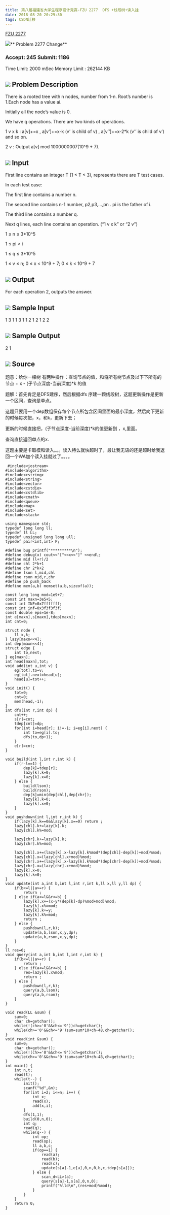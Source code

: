 ```yaml
---
title: 第八届福建省大学生程序设计竞赛-FZU 2277  DFS +线段树+读入挂
date: 2018-08-20 20:29:30
tags: CSDN迁移
---
```

  [FZU 2277](http://acm.fzu.edu.cn/problem.php?pid=2277)

 ![](http://acm.fzu.edu.cn/image/problem.gif)** Problem 2277 Change**

 
### Accept: 245 Submit: 1186  
 Time Limit: 2000 mSec Memory Limit : 262144 KB

 
## ![](http://acm.fzu.edu.cn/image/prodesc.gif) Problem Description

 There is a rooted tree with n nodes, number from 1-n. Root’s number is 1.Each node has a value ai.

 Initially all the node’s value is 0.

 We have q operations. There are two kinds of operations.

 1 v x k : a[v]+=x , a[v’]+=x-k (v’ is child of v) , a[v’’]+=x-2*k (v’’ is child of v’) and so on.

 2 v : Output a[v] mod 1000000007(10^9 + 7).

 
## ![](http://acm.fzu.edu.cn/image/prodesc.gif) Input

 First line contains an integer T (1 ≤ T ≤ 3), represents there are T test cases.

 In each test case:

 The first line contains a number n.

 The second line contains n-1 number, p2,p3,…,pn . pi is the father of i.

 The third line contains a number q.

 Next q lines, each line contains an operation. (“1 v x k” or “2 v”)

 1 ≤ n ≤ 3*10^5

 1 ≤ pi < i

 1 ≤ q ≤ 3*10^5

 1 ≤ v ≤ n; 0 ≤ x < 10^9 + 7; 0 ≤ k < 10^9 + 7

 
## ![](http://acm.fzu.edu.cn/image/prodesc.gif) Output

 For each operation 2, outputs the answer.

 
## ![](http://acm.fzu.edu.cn/image/prodesc.gif) Sample Input

 1 3 1 1 3 1 1 2 1 2 1 2 2

 
## ![](http://acm.fzu.edu.cn/image/prodesc.gif) Sample Output

 2 1

 
## ![](http://acm.fzu.edu.cn/image/prodesc.gif) Source

 

 题意：给你一棵树 有两种操作：查询节点的值，和将所有树节点及以下下所有的节点 + x - (子节点深度-当前深度)*k 的值

 题解：首先肯定是DFS建序，然后根据dfs 序建一颗线段树，这题更新操作是更新一个区间，查询是单点。

 这题只要用一个dep数组保存每个节点所包含区间里面的最小深度，然后向下更新的时候每次把，x，和k，更新下去；

 更新的时候直接把，(子节点深度-当前深度)*k的值更新到 ，x,里面。

 查询直接返回单点的x.

 这题主要是卡取模和读入。。。读入特么就快超时了，最让我无语的还是超时给我返回一个WA加个读入挂就过了。。。。

 
```
 #include<iostream>
#include<algorithm>
#include<cstring>
#include<string>
#include<vector>
#include<cstdio>
#include<cstdlib>
#include<cmath>
#include<queue>
#include<map>
#include<set>
#include<stack>

using namespace std;
typedef long long ll;
typedef ll LL;
typedef unsigned long long ull;
typedef pair<int,int> P;

#define bug printf("*********\n");
#define debug(x) cout<<"["<<x<<"]" <<endl;
#define mid (l+r)/2
#define chl 2*k+1
#define chr 2*k+2
#define lson l,mid,chl
#define rson mid,r,chr
#define pb push_back
#define mem(a,b) memset(a,b,sizeof(a));

const long long mod=1e9+7;
const int maxn=3e5+5;
const int INF=0x7fffffff;
const int inf=0x3f3f3f3f;
const double eps=1e-8;
int e[maxn],s[maxn],tdep[maxn];
int cnt=0;

struct node {
    ll x,k;
} lazy[maxn<<4];
int dep[maxn<<4];
struct edge {
    int to,next;
} eg[maxn];
int head[maxn],tot;
void add(int u,int v) {
    eg[tot].to=v;
    eg[tot].next=head[u];
    head[u]=tot++;
}
void init() {
    tot=0;
    cnt=0;
    mem(head,-1);
}
int dfs(int r,int dp) {
    cnt++;
    s[r]=cnt;
    tdep[cnt]=dp;
    for(int i=head[r]; i!=-1; i=eg[i].next) {
        int to=eg[i].to;
        dfs(to,dp+1);
    }
    e[r]=cnt;
}

void build(int l,int r,int k) {
    if(r-l==1) {
        dep[k]=tdep[r];
        lazy[k].k=0;
        lazy[k].x=0;
    } else {
        build(lson);
        build(rson);
        dep[k]=min(dep[chl],dep[chr]);
        lazy[k].k=0;
        lazy[k].x=0;
    }
}
void pushdown(int l,int r,int k) {
    if(lazy[k].k==0&&lazy[k].x==0) return ;
    lazy[chl].k+=lazy[k].k;
    lazy[chl].k%=mod;

    lazy[chr].k+=lazy[k].k;
    lazy[chr].k%=mod;

    lazy[chl].x+=(lazy[k].x-lazy[k].k%mod*(dep[chl]-dep[k])+mod)%mod;
    lazy[chl].x=(lazy[chl].x+mod)%mod;
    lazy[chr].x+=(lazy[k].x-lazy[k].k%mod*(dep[chr]-dep[k])+mod)%mod;
    lazy[chr].x=(lazy[chr].x+mod)%mod;
    lazy[k].x=0;
    lazy[k].k=0;
}
void update(int a,int b,int l,int r,int k,ll x,ll y,ll dp) {
    if(b<=l||a>=r) {
        return ;
    } else if(a<=l&&r<=b) {
        lazy[k].x+=(x-y*(dep[k]-dp)%mod+mod)%mod;
        lazy[k].x%=mod;
        lazy[k].k+=y;
        lazy[k].k%=mod;
        return ;
    } else {
        pushdown(l,r,k);
        update(a,b,lson,x,y,dp);
        update(a,b,rson,x,y,dp);
    }
}
ll res=0;
void query(int a,int b,int l,int r,int k) {
    if(b<=l||a>=r) {
        return ;
    } else if(a<=l&&r<=b) {
        res=lazy[k].x%mod;
        return ;
    } else {
        pushdown(l,r,k);
        query(a,b,lson);
        query(a,b,rson);
    }
}

void read(LL &sum) {
    sum=0;
    char ch=getchar();
    while(!(ch>='0'&&ch<='9'))ch=getchar();
    while(ch>='0'&&ch<='9')sum=sum*10+ch-48,ch=getchar();
}
void read(int &sum) {
    sum=0;
    char ch=getchar();
    while(!(ch>='0'&&ch<='9'))ch=getchar();
    while(ch>='0'&&ch<='9')sum=sum*10+ch-48,ch=getchar();
}
int main() {
    int n,t;
    read(t);
    while(t--) {
        init();
        scanf("%d",&n);
        for(int i=2; i<=n; i++) {
            int x;
            read(x);
            add(x,i);
        }
        dfs(1,1);
        build(0,n,0);
        int q;
        read(q);
        while(q--) {
            int op;
            read(op);
            ll a,b,c;
            if(op==1) {
                read(a);
                read(b);
                read(c);
                update(s[a]-1,e[a],0,n,0,b,c,tdep[s[a]]);
            } else {
                scan_d<LL>(a);
                query(s[a]-1,s[a],0,n,0);
                printf("%lld\n",(res+mod)%mod);
            }
        }
    }
    return 0;
}

```
 

   
 